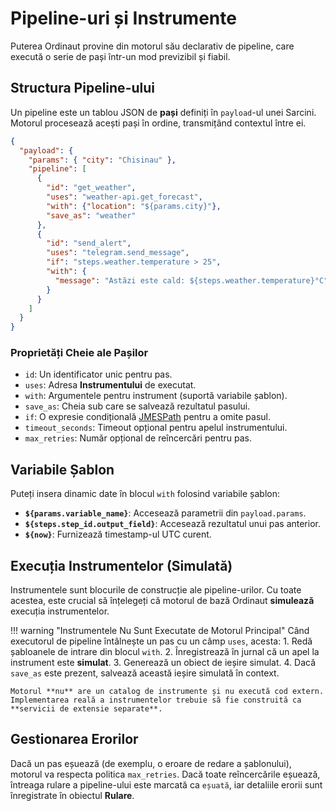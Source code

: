 # Pipeline-uri și Instrumente

Puterea Ordinaut provine din motorul său declarativ de pipeline, care execută o serie de pași într-un mod previzibil și fiabil.

## Structura Pipeline-ului

Un pipeline este un tablou JSON de **pași** definiți în `payload`-ul unei Sarcini. Motorul procesează acești pași în ordine, transmițând contextul între ei.

```json
{
  "payload": {
    "params": { "city": "Chisinau" },
    "pipeline": [
      {
        "id": "get_weather",
        "uses": "weather-api.get_forecast",
        "with": {"location": "${params.city}"},
        "save_as": "weather"
      },
      {
        "id": "send_alert",
        "uses": "telegram.send_message",
        "if": "steps.weather.temperature > 25",
        "with": {
          "message": "Astăzi este cald: ${steps.weather.temperature}°C"
        }
      }
    ]
  }
}
```

### Proprietăți Cheie ale Pașilor

- `id`: Un identificator unic pentru pas.
- `uses`: Adresa **Instrumentului** de executat.
- `with`: Argumentele pentru instrument (suportă variabile șablon).
- `save_as`: Cheia sub care se salvează rezultatul pasului.
- `if`: O expresie condițională [JMESPath](https://jmespath.org/) pentru a omite pasul.
- `timeout_seconds`: Timeout opțional pentru apelul instrumentului.
- `max_retries`: Număr opțional de reîncercări pentru pas.

## Variabile Șablon

Puteți insera dinamic date în blocul `with` folosind variabile șablon:

- **`${params.variable_name}`**: Accesează parametrii din `payload.params`.
- **`${steps.step_id.output_field}`**: Accesează rezultatul unui pas anterior.
- **`${now}`**: Furnizează timestamp-ul UTC curent.

## Execuția Instrumentelor (Simulată)

Instrumentele sunt blocurile de construcție ale pipeline-urilor. Cu toate acestea, este crucial să înțelegeți că motorul de bază Ordinaut **simulează** execuția instrumentelor.

!!! warning "Instrumentele Nu Sunt Executate de Motorul Principal"
    Când executorul de pipeline întâlnește un pas cu un câmp `uses`, acesta:
    1.  Redă șabloanele de intrare din blocul `with`.
    2.  Înregistrează în jurnal că un apel la instrument este **simulat**.
    3.  Generează un obiect de ieșire simulat.
    4.  Dacă `save_as` este prezent, salvează această ieșire simulată în context.

    Motorul **nu** are un catalog de instrumente și nu execută cod extern. Implementarea reală a instrumentelor trebuie să fie construită ca **servicii de extensie separate**.

## Gestionarea Erorilor

Dacă un pas eșuează (de exemplu, o eroare de redare a șablonului), motorul va respecta politica `max_retries`. Dacă toate reîncercările eșuează, întreaga rulare a pipeline-ului este marcată ca `eșuată`, iar detaliile erorii sunt înregistrate în obiectul **Rulare**.